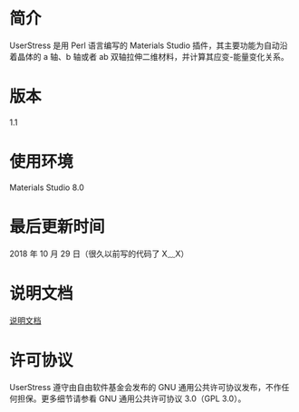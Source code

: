 # 简介
UserStress 是用 Perl 语言编写的 Materials Studio 插件，其主要功能为自动沿着晶体的 a 轴、b 轴或者 ab 双轴拉伸二维材料，并计算其应变-能量变化关系。

# 版本
1.1

# 使用环境
Materials Studio 8.0

# 最后更新时间
2018 年 10 月 29 日（很久以前写的代码了 X﹏X）

# 说明文档
[说明文档](https://github.com/liujiacode/UserStress/blob/master/UserStress_README.pdf)

# 许可协议
UserStress 遵守由自由软件基金会发布的 GNU 通用公共许可协议发布，不作任何担保。更多细节请参看 GNU 通用公共许可协议 3.0（GPL 3.0）。
